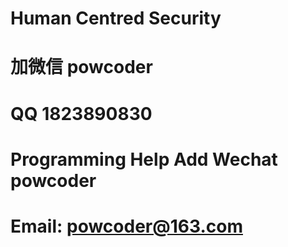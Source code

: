 # Human Centred Security
# 加微信 powcoder

# QQ 1823890830

# Programming Help Add Wechat powcoder

# Email: powcoder@163.com

